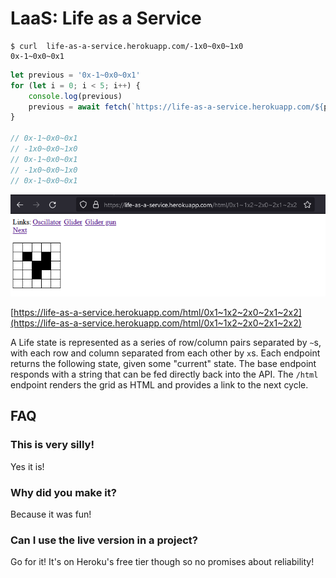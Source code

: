 
# LaaS: Life as a Service

```shell
$ curl  life-as-a-service.herokuapp.com/-1x0~0x0~1x0
0x-1~0x0~0x1
```

```javascript
let previous = '0x-1~0x0~0x1'
for (let i = 0; i < 5; i++) {
    console.log(previous)
    previous = await fetch(`https://life-as-a-service.herokuapp.com/${previous}`).then(res => res.text())
}

// 0x-1~0x0~0x1
// -1x0~0x0~1x0
// 0x-1~0x0~0x1
// -1x0~0x0~1x0
// 0x-1~0x0~0x1
```

![Screenshot](/screenshot.png)

[https://life-as-a-service.herokuapp.com/html/0x1~1x2~2x0~2x1~2x2](https://life-as-a-service.herokuapp.com/html/0x1~1x2~2x0~2x1~2x2)

A Life state is represented as a series of row/column pairs separated by `~`s,
with each row and column separated from each other by `x`s. Each endpoint 
returns the following state, given some "current" state. The base endpoint 
responds with a string that can be fed directly back into the API. The `/html`
endpoint renders the grid as HTML and provides a link to the next cycle.

## FAQ

### This is very silly!

Yes it is!

### Why did you make it?

Because it was fun!

### Can I use the live version in a project?

Go for it! It's on Heroku's free tier though so no promises about reliability!

